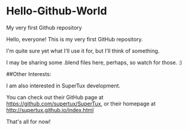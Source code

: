# Hello-Github-World
My very first Github repository

Hello, everyone! This is my very first GitHub repository.

I'm quite sure yet what I'll use it for, but I'll think of something.

I may be sharing some .blend files here, perhaps, so watch for those. :)

##Other Interests:

I am also interested in SuperTux development.

You can check out their GitHub page at https://github.com/supertux/SuperTux, 
or their homepage at http://supertux.github.io/index.html


That's all for now!
